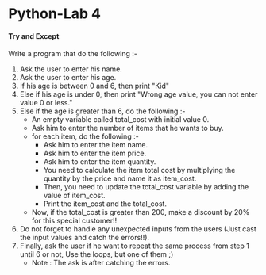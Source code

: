 # Python-Lab 4

#### Try and Except

Write a program that do the following :-
1. Ask the user to enter his name.
2. Ask the user to enter his age.
3. If his age is between 0 and 6, then print "Kid"
4. Else if his age is under 0, then print "Wrong age value, you can not enter value 0 or less."
5. Else if the age is greater than 6, do the following :-
    - An empty variable called total_cost with initial value 0.
    - Ask him to enter the number of items that he wants to buy.
    - for each item, do the following :-
        - Ask him to enter the item name.
        - Ask him to enter the item price.
        - Ask him to enter the item quantity.
        - You need to calculate the item total cost by multiplying the quantity by the price and name it as item_cost.
        - Then, you need to update the total_cost variable by adding the value of item_cost.
        - Print the item_cost and the total_cost.
    - Now, if the total_cost is greater than 200, make a discount by 20% for this special customer!!
6. Do not forget to handle any unexpected inputs from the users (Just cast the input values and catch the errors!!).
7. Finally, ask the user if he want to repeat the same process from step 1 until 6 or not, Use the loops, but one of them ;)
    - Note : The ask is after catching the errors.
